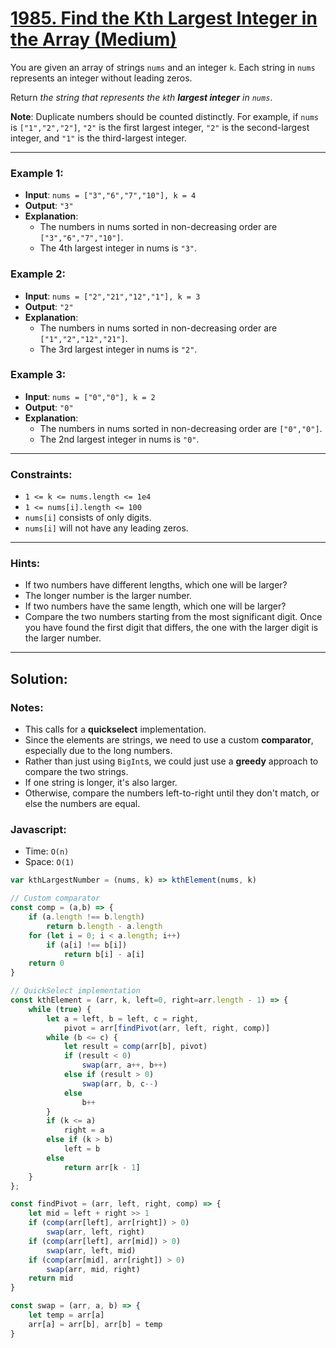 # [1985. Find the Kth Largest Integer in the Array (Medium)](https://leetcode.com/problems/find-the-kth-largest-integer-in-the-array/)

You are given an array of strings `nums` and an integer `k`. Each string in `nums` represents an integer without leading zeros.

Return _the string that represents the `k`th **largest integer** in `nums`_.

**Note**: Duplicate numbers should be counted distinctly. For example, if `nums` is `["1","2","2"]`, `"2"` is the first largest integer, `"2"` is the second-largest integer, and `"1"` is the third-largest integer.

---
### Example 1:
 - **Input**: `nums = ["3","6","7","10"], k = 4`
 - **Output**: `"3"`
 - **Explanation**:
   - The numbers in nums sorted in non-decreasing order are `["3","6","7","10"]`.
   - The 4th largest integer in nums is `"3"`.

### Example 2:
 - **Input**: `nums = ["2","21","12","1"], k = 3`
 - **Output**: `"2"`
 - **Explanation**:
   - The numbers in nums sorted in non-decreasing order are `["1","2","12","21"]`.
   - The 3rd largest integer in nums is `"2"`.

### Example 3:
 - **Input**: `nums = ["0","0"], k = 2`
 - **Output**: `"0"`
 - **Explanation**:
   - The numbers in nums sorted in non-decreasing order are `["0","0"]`.
   - The 2nd largest integer in nums is `"0"`.

---
### Constraints:
 - `1 <= k <= nums.length <= 1e4`
 - `1 <= nums[i].length <= 100`
 - `nums[i]` consists of only digits.
 - `nums[i]` will not have any leading zeros.

---
### Hints:
 - If two numbers have different lengths, which one will be larger?
 - The longer number is the larger number.
 - If two numbers have the same length, which one will be larger?
 - Compare the two numbers starting from the most significant digit. Once you have found the first digit that differs, the one with the larger digit is the larger number.

---
## Solution:
### Notes:
 - This calls for a **quickselect** implementation.
 - Since the elements are strings, we need to use a custom **comparator**, especially due to the long numbers.
 - Rather than just using `BigInt`s, we could just use a **greedy** approach to compare the two strings.
 - If one string is longer, it's also larger.
 - Otherwise, compare the numbers left-to-right until they don't match, or else the numbers are equal.

### Javascript:
 - Time: `O(n)`
 - Space: `O(1)`

```js
var kthLargestNumber = (nums, k) => kthElement(nums, k)

// Custom comparator
const comp = (a,b) => {
    if (a.length !== b.length)
        return b.length - a.length
    for (let i = 0; i < a.length; i++)
        if (a[i] !== b[i])
            return b[i] - a[i]
    return 0
}

// QuickSelect implementation
const kthElement = (arr, k, left=0, right=arr.length - 1) => {
    while (true) {
        let a = left, b = left, c = right, 
            pivot = arr[findPivot(arr, left, right, comp)]
        while (b <= c) {
            let result = comp(arr[b], pivot)
            if (result < 0)
                swap(arr, a++, b++)
            else if (result > 0)
                swap(arr, b, c--)
            else
                b++
        }
        if (k <= a)
            right = a
        else if (k > b)
            left = b
        else
            return arr[k - 1]
    }
};

const findPivot = (arr, left, right, comp) => {
    let mid = left + right >> 1
    if (comp(arr[left], arr[right]) > 0)
        swap(arr, left, right)
    if (comp(arr[left], arr[mid]) > 0)
        swap(arr, left, mid)
    if (comp(arr[mid], arr[right]) > 0)
        swap(arr, mid, right)
    return mid
}

const swap = (arr, a, b) => {
    let temp = arr[a]
    arr[a] = arr[b], arr[b] = temp
}
```
